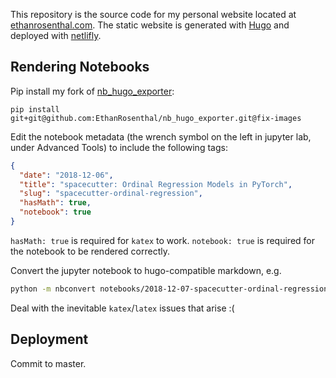 This repository is the source code for my personal website located at [ethanrosenthal.com](http://ethanrosenthal.com). The static website is generated with [Hugo](https://gohugo.io/) and deployed with [netlifly](https://www.netlify.com/).


## Rendering Notebooks

Pip install my fork of [nb_hugo_exporter](https://github.com/jbandlow/nb_hugo_exporter):

```commandline
pip install git+git@github.com:EthanRosenthal/nb_hugo_exporter.git@fix-images
```

Edit the notebook metadata (the wrench symbol on the left in jupyter lab, under Advanced Tools) to include the following tags:

```json
{
  "date": "2018-12-06",
  "title": "spacecutter: Ordinal Regression Models in PyTorch",
  "slug": "spacecutter-ordinal-regression",
  "hasMath": true,
  "notebook": true
}
```

`hasMath: true` is required for `katex` to work. `notebook: true` is required for the notebook to be rendered correctly.

Convert the jupyter notebook to hugo-compatible markdown, e.g.

```bash
python -m nbconvert notebooks/2018-12-07-spacecutter-ordinal-regression.ipynb --to hugo --output-dir content/blog/spacecutter-ordinal-regression
```

Deal with the inevitable `katex`/`latex` issues that arise :(

## Deployment

Commit to master.
